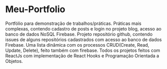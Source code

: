 # Meu-Portfolio
Portfólio para demonstração de trabalhos/práticas.
Práticas mais complexas, contendo cadastro de posts e login no projeto blog, acesso ao banco de dados NoSQL Firebase.
Projeto repositório github, contendo issues de alguns repositórios cadastrados com acesso ao banco de dados Firebase.
Uma lista dinâmica com os processos CRUD(Create, Read, Update, Delete), feito também com firebase.
Todos os projetos feitos com ReactJs com implementação de React Hooks e Programação Orientada a Objetos.

